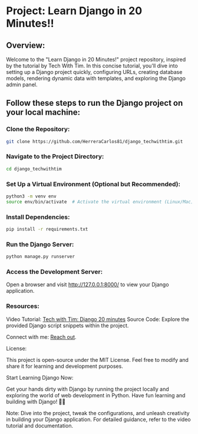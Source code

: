 # Project: Learn Django in 20 Minutes!!

## Overview:

Welcome to the "Learn Django in 20 Minutes!" project repository, inspired by the tutorial by Tech With Tim. In this concise tutorial, you'll dive into setting up a Django project quickly, configuring URLs, creating database models, rendering dynamic data with templates, and exploring the Django admin panel.

## Follow these steps to run the Django project on your local machine:

### Clone the Repository:

```bash
git clone https://github.com/HerreraCarlos81/django_techwithtim.git
```

### Navigate to the Project Directory:

```bash
cd django_techwithtim
```

### Set Up a Virtual Environment (Optional but Recommended):

```bash
python3 -m venv env
source env/bin/activate  # Activate the virtual environment (Linux/Mac)
```

### Install Dependencies:

```bash
pip install -r requirements.txt
```

### Run the Django Server:

```bash
python manage.py runserver
```

### Access the Development Server: 
Open a browser and visit http://127.0.0.1:8000/ to view your Django application.

### Resources:

Video Tutorial: [Tech with Tim: Django 20 minutes](https://www.youtube.com/watch?v=nGIg40xs9e4)
Source Code: Explore the provided Django script snippets within the project.

Connect with me: [Reach out](https://carlosherrera.carrd.co).

License:

This project is open-source under the MIT License. Feel free to modify and share it for learning and development purposes.

Start Learning Django Now:

Get your hands dirty with Django by running the project locally and exploring the world of web development in Python. Have fun learning and building with Django! 🚀✨

Note: Dive into the project, tweak the configurations, and unleash creativity in building your Django application. For detailed guidance, refer to the video tutorial and documentation.
